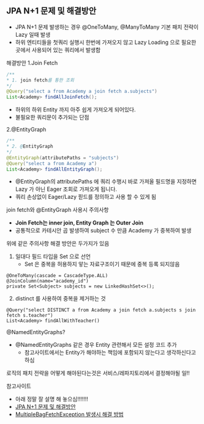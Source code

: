 ## JPA N+1 문제 및 해결방안
- JPA N+1 문제 발생하는 경우 @OneToMany, @ManyToMany 기본 패치 전략이 Lazy 일때 발생
- 하위 엔티티들을 첫쿼리 실행시 한번에 가져오지 않고 Lazy Loading 으로 필요한 곳에서 사용되어 있는 쿼리에서 발생함


해결방안
1.Join Fetch
~~~java
/**
* 1. join fetch를 통한 조회
*/
@Query("select a from Academy a join fetch a.subjects")
List<Academy> findAllJoinFetch();
~~~
- 하위의 하위 Entity 까지 아주 쉽게 가져오게 되어있다.
- 불필요한 쿼리문이 추가되는 단점

2.@EntityGraph
~~~java
/**
* 2. @EntityGraph
*/
@EntityGraph(attributePaths = "subjects")
@Query("select a from Academy a")
List<Academy> findAllEntityGraph();
~~~
- @EntityGraph의 attributePaths 에 쿼리 수행시 바로 가져올 필드명을 지정하면 Lazy 가 아닌 Eager 조회로 가져오게 됩니다.
- 쿼리 손상없이 Eager/Lazy 핃드를 정의하고 사용 할 수 있게 됨

join fetch와 @EntityGraph 사용시 주의사항
- **Join Fetch는 inner join, Entity Graph 는 Outer Join**
- 공통적으로 카테시안 곱 발생하여 subject 수 만큼 Academy 가 중복하여 발생

위에 같은 주의사항 해결 방안은 두가지가 있음
1. 일대다 필드 타입을 Set 으로 선언
    - Set 은 중복을 허용하지 앟는 자료구조이기 때문에 중복 등록 되지않음
~~~
@OneToMany(cascade = CascadeType.ALL)
@JoinColumn(name="academy_id")
private Set<Subject> subjects = new LinkedHashSet<>();
~~~

2. distinct 를 사용하여 중복을 제거하는 것
~~~
@Query("select DISTINCT a from Academy a join fetch a.subjects s join fetch s.teacher")
List<Academy> findAllWithTeacher()
~~~

@NamedEntityGraphs?
- @NamedEntityGraphs 같은 경우 Entity 관련해서 모든 설정 코드 추가
  - 참고사이트에서는 Entity가 해야하는 책임에 포함되지 않는다고 생각하신다고 하심

로직의 패치 전략을 어떻게 해야된다는것은 서비스/레파지토리에서 결정해야될 일!!

참고사이트
- 아래 정말 잘 설명 해 놓으심!!!!!!! 
- [JPA N+1 문제 및 해결방안](https://jojoldu.tistory.com/165)
- [MultipleBagFetchException 발생시 해결 방법](https://jojoldu.tistory.com/457)
